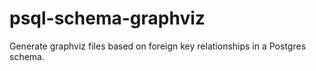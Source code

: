 # psql-schema-graphviz
Generate graphviz files based on foreign key relationships in a Postgres schema.
